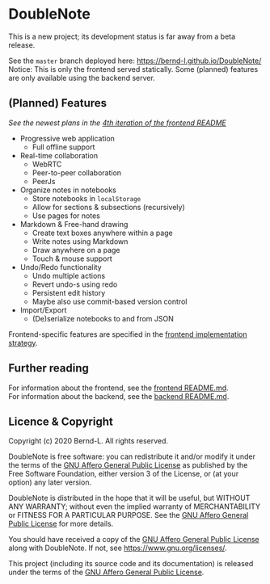 # DoubleNote

This is a new project; its development status is far away from a beta release.

See the `master` branch deployed here: <https://bernd-l.github.io/DoubleNote/>  
Notice: This is only the frontend served statically. Some (planned) features are only available using the backend server.

## (Planned) Features

_See the newest plans in the [4th iteration of the frontend README](/frontend/README.md#4th-iteration)_

- Progressive web application
  - Full offline support
- Real-time collaboration
  - WebRTC
  - Peer-to-peer collaboration
  - PeerJs
- Organize notes in notebooks
  - Store notebooks in `localStorage`
  - Allow for sections & subsections (recursively)
  - Use pages for notes
- Markdown & Free-hand drawing
  - Create text boxes anywhere within a page
  - Write notes using Markdown
  - Draw anywhere on a page
  - Touch & mouse support
- Undo/Redo functionality
  - Undo multiple actions
  - Revert undo-s using redo
  - Persistent edit history
  - Maybe also use commit-based version control
- Import/Export
  - (De)serialize notebooks to and from JSON

Frontend-specific features are specified in the [frontend implementation strategy](/frontend/README.md#implementation-strategy).

## Further reading

For information about the frontend, see the [frontend README.md](/frontend/README.md).  
For information about the backend, see the [backend README.md](/backend/README.md).

## Licence & Copyright

Copyright (c) 2020 Bernd-L. All rights reserved.

DoubleNote is free software: you can redistribute it and/or modify it under the terms of the [GNU Affero General Public License](/LICENSE.md) as published by the Free Software Foundation, either version 3 of the License, or (at your option) any later version.

DoubleNote is distributed in the hope that it will be useful, but WITHOUT ANY WARRANTY; without even the implied warranty of MERCHANTABILITY or FITNESS FOR A PARTICULAR PURPOSE. See the [GNU Affero General Public License](/LICENSE.md) for more details.

You should have received a copy of the [GNU Affero General Public License](/LICENSE.md) along with DoubleNote. If not, see <https://www.gnu.org/licenses/>.

This project (including its source code and its documentation) is released under the terms of the [GNU Affero General Public License](/LICENSE.md).
